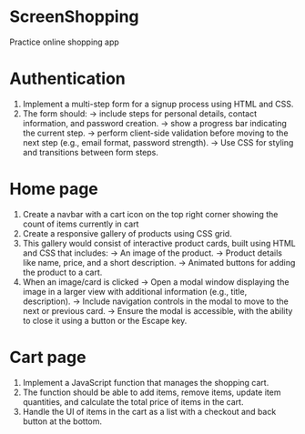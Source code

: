 # ScreenShopping
Practice online shopping app

# Authentication

1. Implement a multi-step form for a signup process using HTML and CSS. 
2. The form should:
-> include steps for personal details, contact information, and password creation.
-> show a progress bar indicating the current step.
-> perform client-side validation before moving to the next step (e.g., email format, password strength).
-> Use CSS for styling and transitions between form steps.

# Home page

1. Create a navbar with a cart icon on the top right corner showing the count of items currently in cart
2. Create a responsive gallery of products using CSS grid.
3. This gallery would consist of interactive product cards, built using HTML and CSS that includes:
-> An image of the product.
-> Product details like name, price, and a short description.
-> Animated buttons for adding the product to a cart.
4. When an image/card is clicked
-> Open a modal window displaying the image in a larger view with additional information (e.g., title, description).
-> Include navigation controls in the modal to move to the next or previous card.
-> Ensure the modal is accessible, with the ability to close it using a button or the Escape key.

# Cart page

1. Implement a JavaScript function that manages the shopping cart.
2. The function should be able to add items, remove items, update item quantities, and calculate the total price of items in the cart.
3. Handle the UI of items in the cart as a list with a checkout and back button at the bottom.